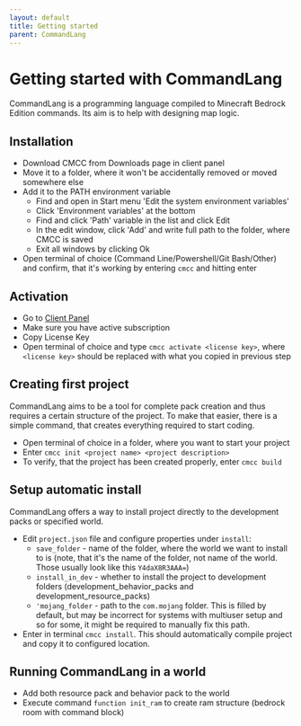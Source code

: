 ```yaml
---
layout: default
title: Getting started
parent: CommandLang
---
```


# Getting started with CommandLang

CommandLang is a programming language compiled to Minecraft Bedrock Edition commands. Its aim is to help with designing map logic.

## Installation

* Download CMCC from Downloads page in client panel
* Move it to a folder, where it won't be accidentally removed or moved somewhere else
* Add it to the PATH environment variable
    * Find and open in Start menu 'Edit the system environment variables'
    * Click 'Environment variables' at the bottom
    * Find and click 'Path' variable in the list and click Edit
    * In the edit window, click 'Add' and write full path to the folder, where CMCC is saved
    * Exit all windows by clicking Ok
* Open terminal of choice (Command Line/Powershell/Git Bash/Other) and confirm, that it's working by entering `cmcc` and hitting enter

## Activation

* Go to [Client Panel](https://mcdevkikt.com/panel)
* Make sure you have active subscription
* Copy License Key
* Open terminal of choice and type `cmcc activate <license key>`, where `<license key>` should be replaced with what you copied in previous step


## Creating first project

CommandLang aims to be a tool for complete pack creation and thus requires a certain structure of the project.
To make that easier, there is a simple command, that creates everything required to start coding.

* Open terminal of choice in a folder, where you want to start your project
* Enter `cmcc init <project name> <project description>`
* To verify, that the project has been created properly, enter `cmcc build`

## Setup automatic install

CommandLang offers a way to install project directly to the development packs or specified world.

* Edit `project.json` file and configure properties under `install`:
    * `save_folder` - name of the folder, where the world we want to install to is (note, that it's the name of the folder, not name of the world. Those usually look like this `Y4daX8R3AAA=`)
    * `install_in_dev` - whether to install the project to development folders (development_behavior_packs and development_resource_packs)
    * `'mojang_folder` - path to the `com.mojang` folder. This is filled by default, but may be incorrect for systems with multiuser setup and so for some, it might be required to manually fix this path.
* Enter in terminal `cmcc install`. This should automatically compile project and copy it to configured location.

## Running CommandLang in a world

* Add both resource pack and behavior pack to the world
* Execute command `function init_ram` to create ram structure (bedrock room with command block)